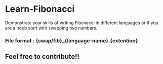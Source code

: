 # Learn-Fibonacci
Demonstrate your skills of writing Fibonacci in different languages or if you are a noob start with swapping two numbers.

### File format : {swap/fib}_{language-name}.{extention}

## Feel free to contribute!!
